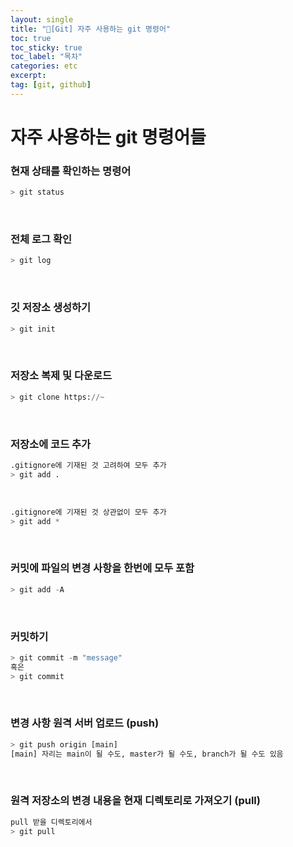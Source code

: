 ```yaml
---
layout: single
title: "📘[Git] 자주 사용하는 git 명령어"
toc: true
toc_sticky: true
toc_label: "목차"
categories: etc
excerpt:
tag: [git, github]
---
```


# 자주 사용하는 git 명령어들

### 현재 상태를 확인하는 명령어
```python
> git status
```
<br>

### 전체 로그 확인
```python
> git log
```
<br>

### 깃 저장소 생성하기
```python
> git init
```
<br>

### 저장소 복제 및 다운로드
```python
> git clone https://~
```
<br>

### 저장소에 코드 추가
```python
.gitignore에 기재된 것 고려하여 모두 추가
> git add .
```
<br>

```python
.gitignore에 기재된 것 상관없이 모두 추가
> git add *
```
<br>

### **커밋에 파일의 변경 사항을 한번에 모두 포함**
```python
> git add -A
```
<br>

### 커밋하기
```python
> git commit -m "message"
혹은
> git commit
```
<br>

### 변경 사항 원격 서버 업로드 (push)
```python
> git push origin [main]
[main] 자리는 main이 될 수도, master가 될 수도, branch가 될 수도 있음
```
<br>

### 원격 저장소의 변경 내용을 현재 디렉토리로 가져오기 (pull)
```python
pull 받을 디렉토리에서
> git pull
```

